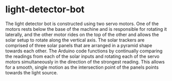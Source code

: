 # light-detector-bot
The light detector bot is constructed using two servo motors. One of the motors rests below the base of the machine and is responsible for rotating it laterally, and the other motor rides on the top of the other and allows the solar setup to rotate along the vertical axis. The solar trackers are comprised of three solar panels that are arranged in a pyramid shape towards each other. The Arduino code functions by continually comparing the readings from each of the solar inputs and rotating each of the servo motors simultaneously in the direction of the strongest reading. This allows for a smooth, single motion as the intersection point of the panels points towards the light source.
